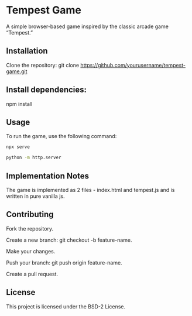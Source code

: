 # Tempest Game
A simple browser-based game inspired by the classic arcade game “Tempest.”

## Installation
Clone the repository:
git clone https://github.com/yourusername/tempest-game.git

## Install dependencies:
npm install


## Usage
To run the game, use the following command:

```bash
npx serve
```

```bash
python -m http.server

```

## Implementation Notes

The game is implemented as 2 files - index.html and tempest.js and is written in pure vanilla js.

## Contributing

Fork the repository.

Create a new branch: git checkout -b feature-name.

Make your changes.

Push your branch: git push origin feature-name.

Create a pull request.

## License
This project is licensed under the BSD-2 License.